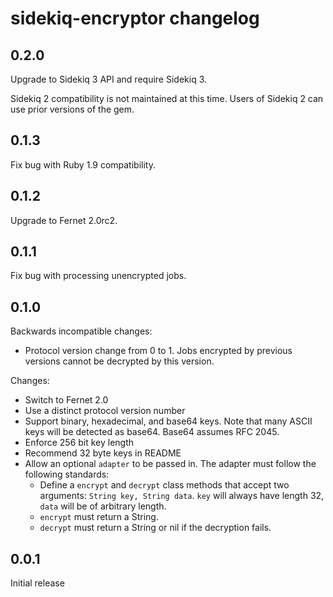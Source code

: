 # sidekiq-encryptor changelog

## 0.2.0

Upgrade to Sidekiq 3 API and require Sidekiq 3.

Sidekiq 2 compatibility is not maintained at this time. Users of Sidekiq
2 can use prior versions of the gem.

## 0.1.3

Fix bug with Ruby 1.9 compatibility.

## 0.1.2

Upgrade to Fernet 2.0rc2.

## 0.1.1

Fix bug with processing unencrypted jobs.

## 0.1.0

Backwards incompatible changes:

* Protocol version change from 0 to 1. Jobs encrypted by previous
  versions cannot be decrypted by this version.

Changes:

* Switch to Fernet 2.0
* Use a distinct protocol version number
* Support binary, hexadecimal, and base64 keys. Note that many ASCII
  keys will be detected as base64. Base64 assumes RFC 2045.
* Enforce 256 bit key length
* Recommend 32 byte keys in README
* Allow an optional `adapter` to be passed in. The adapter must follow
  the following standards:
  * Define a `encrypt` and `decrypt` class methods that accept two
    arguments: `String key, String data`. `key` will always have length
    32, `data` will be of arbitrary length.
  * `encrypt` must return a String.
  * `decrypt` must return a String or nil if the decryption fails.

## 0.0.1

Initial release
